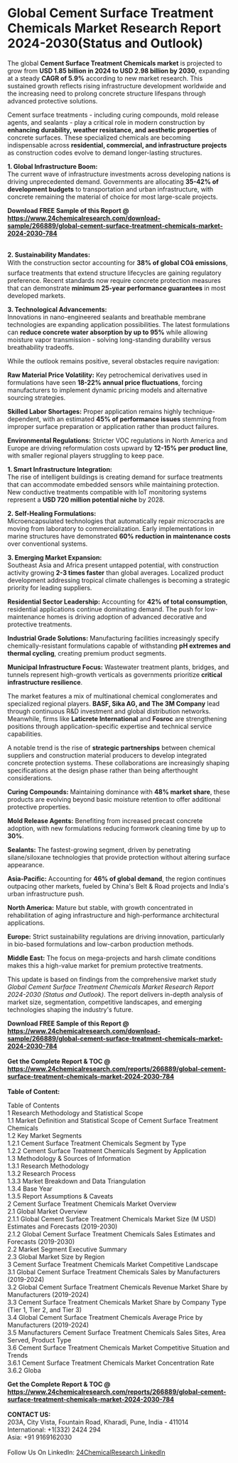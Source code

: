 <h1>Global Cement Surface Treatment Chemicals Market Research Report 2024-2030(Status and Outlook)</h1><p>The global <strong>Cement Surface Treatment Chemicals market</strong> is projected to grow from <strong>USD 1.85 billion in 2024 to USD 2.98 billion by 2030</strong>, expanding at a steady <strong>CAGR of 5.9%</strong> according to new market research. This sustained growth reflects rising infrastructure development worldwide and the increasing need to prolong concrete structure lifespans through advanced protective solutions.</p><p>Cement surface treatments - including curing compounds, mold release agents, and sealants - play a critical role in modern construction by <strong>enhancing durability, weather resistance, and aesthetic properties</strong> of concrete surfaces. These specialized chemicals are becoming indispensable across <strong>residential, commercial, and infrastructure projects</strong> as construction codes evolve to demand longer-lasting structures.</p><p><strong>1. Global Infrastructure Boom:</strong><br>
The current wave of infrastructure investments across developing nations is driving unprecedented demand. Governments are allocating <strong>35-42% of development budgets</strong> to transportation and urban infrastructure, with concrete remaining the material of choice for most large-scale projects.</p><div><b>Download FREE Sample of this Report @ 
            <a href="https://www.24chemicalresearch.com/download-sample/266889/global-cement-surface-treatment-chemicals-market-2024-2030-784">
            https://www.24chemicalresearch.com/download-sample/266889/global-cement-surface-treatment-chemicals-market-2024-2030-784</a></b></div><br><p><strong>2. Sustainability Mandates:</strong><br>
With the construction sector accounting for <strong>38% of global COâ emissions</strong>, surface treatments that extend structure lifecycles are gaining regulatory preference. Recent standards now require concrete protection measures that can demonstrate <strong>minimum 25-year performance guarantees</strong> in most developed markets.</p><p><strong>3. Technological Advancements:</strong><br>
Innovations in nano-engineered sealants and breathable membrane technologies are expanding application possibilities. The latest formulations can <strong>reduce concrete water absorption by up to 95%</strong> while allowing moisture vapor transmission - solving long-standing durability versus breathability tradeoffs.</p><p>While the outlook remains positive, several obstacles require navigation:</p><p><strong>Raw Material Price Volatility:</strong> Key petrochemical derivatives used in formulations have seen <strong>18-22% annual price fluctuations</strong>, forcing manufacturers to implement dynamic pricing models and alternative sourcing strategies.</p><p><strong>Skilled Labor Shortages:</strong> Proper application remains highly technique-dependent, with an estimated <strong>45% of performance issues</strong> stemming from improper surface preparation or application rather than product failures.</p><p><strong>Environmental Regulations:</strong> Stricter VOC regulations in North America and Europe are driving reformulation costs upward by <strong>12-15% per product line</strong>, with smaller regional players struggling to keep pace.</p><p><strong>1. Smart Infrastructure Integration:</strong><br>
The rise of intelligent buildings is creating demand for surface treatments that can accommodate embedded sensors while maintaining protection. New conductive treatments compatible with IoT monitoring systems represent a <strong>USD 720 million potential niche</strong> by 2028.</p><p><strong>2. Self-Healing Formulations:</strong><br>
Microencapsulated technologies that automatically repair microcracks are moving from laboratory to commercialization. Early implementations in marine structures have demonstrated <strong>60% reduction in maintenance costs</strong> over conventional systems.</p><p><strong>3. Emerging Market Expansion:</strong><br>
Southeast Asia and Africa present untapped potential, with construction activity growing <strong>2-3 times faster</strong> than global averages. Localized product development addressing tropical climate challenges is becoming a strategic priority for leading suppliers.</p><p><strong>Residential Sector Leadership:</strong> Accounting for <strong>42% of total consumption</strong>, residential applications continue dominating demand. The push for low-maintenance homes is driving adoption of advanced decorative and protective treatments.</p><p><strong>Industrial Grade Solutions:</strong> Manufacturing facilities increasingly specify chemically-resistant formulations capable of withstanding <strong>pH extremes and thermal cycling</strong>, creating premium product segments.</p><p><strong>Municipal Infrastructure Focus:</strong> Wastewater treatment plants, bridges, and tunnels represent high-growth verticals as governments prioritize <strong>critical infrastructure resilience</strong>.</p><p>The market features a mix of multinational chemical conglomerates and specialized regional players. <strong>BASF, Sika AG, and The 3M Company</strong> lead through continuous R&amp;D investment and global distribution networks. Meanwhile, firms like <strong>Laticrete International</strong> and <strong>Fosroc</strong> are strengthening positions through application-specific expertise and technical service capabilities.</p><p>A notable trend is the rise of <strong>strategic partnerships</strong> between chemical suppliers and construction material producers to develop integrated concrete protection systems. These collaborations are increasingly shaping specifications at the design phase rather than being afterthought considerations.</p><p><strong>Curing Compounds:</strong> Maintaining dominance with <strong>48% market share</strong>, these products are evolving beyond basic moisture retention to offer additional protective properties.</p><p><strong>Mold Release Agents:</strong> Benefiting from increased precast concrete adoption, with new formulations reducing formwork cleaning time by up to <strong>30%</strong>.</p><p><strong>Sealants:</strong> The fastest-growing segment, driven by penetrating silane/siloxane technologies that provide protection without altering surface appearance.</p><p><strong>Asia-Pacific:</strong> Accounting for <strong>46% of global demand</strong>, the region continues outpacing other markets, fueled by China's Belt &amp; Road projects and India's urban infrastructure push.</p><p><strong>North America:</strong> Mature but stable, with growth concentrated in rehabilitation of aging infrastructure and high-performance architectural applications.</p><p><strong>Europe:</strong> Strict sustainability regulations are driving innovation, particularly in bio-based formulations and low-carbon production methods.</p><p><strong>Middle East:</strong> The focus on mega-projects and harsh climate conditions makes this a high-value market for premium protective treatments.</p><p>This update is based on findings from the comprehensive market study <em>Global Cement Surface Treatment Chemicals Market Research Report 2024-2030 (Status and Outlook)</em>. The report delivers in-depth analysis of market size, segmentation, competitive landscapes, and emerging technologies shaping the industry's future.</p><div><b>Download FREE Sample of this Report @ 
            <a href="https://www.24chemicalresearch.com/download-sample/266889/global-cement-surface-treatment-chemicals-market-2024-2030-784">
            https://www.24chemicalresearch.com/download-sample/266889/global-cement-surface-treatment-chemicals-market-2024-2030-784</a></b></div><br><div><b>Get the Complete Report & TOC @ 
            <a href="https://www.24chemicalresearch.com/reports/266889/global-cement-surface-treatment-chemicals-market-2024-2030-784">
            https://www.24chemicalresearch.com/reports/266889/global-cement-surface-treatment-chemicals-market-2024-2030-784</a></b></div><br>
            <b>Table of Content:</b><p>Table of Contents<br />
1 Research Methodology and Statistical Scope<br />
1.1 Market Definition and Statistical Scope of Cement Surface Treatment Chemicals<br />
1.2 Key Market Segments<br />
1.2.1 Cement Surface Treatment Chemicals Segment by Type<br />
1.2.2 Cement Surface Treatment Chemicals Segment by Application<br />
1.3 Methodology & Sources of Information<br />
1.3.1 Research Methodology<br />
1.3.2 Research Process<br />
1.3.3 Market Breakdown and Data Triangulation<br />
1.3.4 Base Year<br />
1.3.5 Report Assumptions & Caveats<br />
2 Cement Surface Treatment Chemicals Market Overview<br />
2.1 Global Market Overview<br />
2.1.1 Global Cement Surface Treatment Chemicals Market Size (M USD) Estimates and Forecasts (2019-2030)<br />
2.1.2 Global Cement Surface Treatment Chemicals Sales Estimates and Forecasts (2019-2030)<br />
2.2 Market Segment Executive Summary<br />
2.3 Global Market Size by Region<br />
3 Cement Surface Treatment Chemicals Market Competitive Landscape<br />
3.1 Global Cement Surface Treatment Chemicals Sales by Manufacturers (2019-2024)<br />
3.2 Global Cement Surface Treatment Chemicals Revenue Market Share by Manufacturers (2019-2024)<br />
3.3 Cement Surface Treatment Chemicals Market Share by Company Type (Tier 1, Tier 2, and Tier 3)<br />
3.4 Global Cement Surface Treatment Chemicals Average Price by Manufacturers (2019-2024)<br />
3.5 Manufacturers Cement Surface Treatment Chemicals Sales Sites, Area Served, Product Type<br />
3.6 Cement Surface Treatment Chemicals Market Competitive Situation and Trends<br />
3.6.1 Cement Surface Treatment Chemicals Market Concentration Rate<br />
3.6.2 Globa</p><div><b>Get the Complete Report & TOC @ 
            <a href="https://www.24chemicalresearch.com/reports/266889/global-cement-surface-treatment-chemicals-market-2024-2030-784">
            https://www.24chemicalresearch.com/reports/266889/global-cement-surface-treatment-chemicals-market-2024-2030-784</a></b></div><br><b>CONTACT US:</b><br>
            203A, City Vista, Fountain Road, Kharadi, Pune, India - 411014<br>
            International: +1(332) 2424 294<br>
            Asia: +91 9169162030 <br><br>
            Follow Us On LinkedIn: <a href="https://www.linkedin.com/company/24chemicalresearch/">24ChemicalResearch LinkedIn</a>